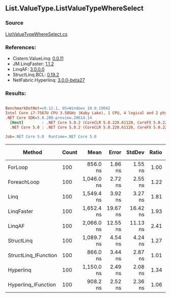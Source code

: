 ﻿## List.ValueType.ListValueTypeWhereSelect

### Source
[ListValueTypeWhereSelect.cs](../LinqBenchmarks/List/ValueType/ListValueTypeWhereSelect.cs)

### References:
- Cistern.ValueLinq: [0.0.11](https://www.nuget.org/packages/Cistern.ValueLinq/0.0.11)
- JM.LinqFaster: [1.1.2](https://www.nuget.org/packages/JM.LinqFaster/1.1.2)
- LinqAF: [3.0.0.0](https://www.nuget.org/packages/LinqAF/3.0.0.0)
- StructLinq.BCL: [0.19.2](https://www.nuget.org/packages/StructLinq.BCL/0.19.2)
- NetFabric.Hyperlinq: [3.0.0-beta27](https://www.nuget.org/packages/NetFabric.Hyperlinq/3.0.0-beta27)

### Results:
``` ini

BenchmarkDotNet=v0.12.1, OS=Windows 10.0.19042
Intel Core i7-7567U CPU 3.50GHz (Kaby Lake), 1 CPU, 4 logical and 2 physical cores
.NET Core SDK=5.0.200-preview.20614.14
  [Host]        : .NET Core 5.0.2 (CoreCLR 5.0.220.61120, CoreFX 5.0.220.61120), X64 RyuJIT
  .NET Core 5.0 : .NET Core 5.0.2 (CoreCLR 5.0.220.61120, CoreFX 5.0.220.61120), X64 RyuJIT

Job=.NET Core 5.0  Runtime=.NET Core 5.0  

```
|               Method | Count |       Mean |    Error |   StdDev | Ratio | RatioSD |  Gen 0 | Gen 1 | Gen 2 | Allocated |
|--------------------- |------ |-----------:|---------:|---------:|------:|--------:|-------:|------:|------:|----------:|
|              ForLoop |   100 |   856.0 ns |  1.86 ns |  1.55 ns |  1.00 |    0.00 |      - |     - |     - |         - |
|          ForeachLoop |   100 | 1,046.0 ns |  2.72 ns |  2.55 ns |  1.22 |    0.00 |      - |     - |     - |         - |
|                 Linq |   100 | 1,549.4 ns |  3.92 ns |  3.27 ns |  1.81 |    0.01 | 0.1335 |     - |     - |     280 B |
|           LinqFaster |   100 | 1,652.4 ns | 19.67 ns | 16.42 ns |  1.93 |    0.02 | 2.4433 |     - |     - |    5112 B |
|               LinqAF |   100 | 2,066.0 ns | 12.55 ns | 11.13 ns |  2.41 |    0.01 |      - |     - |     - |         - |
|           StructLinq |   100 | 1,089.7 ns |  4.54 ns |  4.24 ns |  1.27 |    0.01 | 0.0305 |     - |     - |      64 B |
| StructLinq_IFunction |   100 |   866.0 ns |  3.44 ns |  2.87 ns |  1.01 |    0.00 |      - |     - |     - |         - |
|            Hyperlinq |   100 | 1,150.0 ns |  2.49 ns |  2.08 ns |  1.34 |    0.00 |      - |     - |     - |         - |
|  Hyperlinq_IFunction |   100 |   908.2 ns |  2.52 ns |  2.36 ns |  1.06 |    0.00 |      - |     - |     - |         - |
